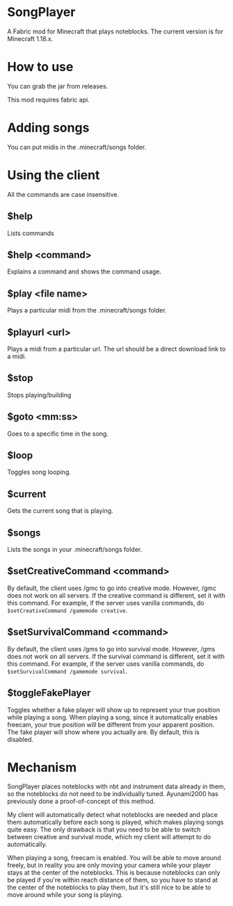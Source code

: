 # SongPlayer
A Fabric mod for Minecraft that plays noteblocks. The current version is for Minecraft 1.18.x.

# How to use
You can grab the jar from releases.

This mod requires fabric api.

# Adding songs
You can put midis in the .minecraft/songs folder.

# Using the client
All the commands are case insensitive.

## $help
Lists commands

## $help \<command>
Explains a command and shows the command usage.

## $play \<file name>
Plays a particular midi from the .minecraft/songs folder.

## $playurl \<url>
Plays a midi from a particular url. The url should be a direct download link to a midi.

## $stop
Stops playing/building

## $goto \<mm:ss>
Goes to a specific time in the song.

## $loop
Toggles song looping.

## $current
Gets the current song that is playing.

## $songs
Lists the songs in your .minecraft/songs folder.

## $setCreativeCommand \<command>
By default, the client uses /gmc to go into creative mode. However, /gmc does not work on all servers. If the creative command is different, set it with this command. For example, if the server uses vanilla commands, do `$setCreativeCommand /gamemode creative`.

## $setSurvivalCommand \<command>
By default, the client uses /gms to go into survival mode. However, /gms does not work on all servers. If the survival command is different, set it with this command. For example, if the server uses vanilla commands, do `$setSurvivalCommand /gamemode survival`.

## $toggleFakePlayer
Toggles whether a fake player will show up to represent your true position while playing a song. When playing a song, since it automatically enables freecam, your true position will be different from your apparent position. The fake player will show where you actually are. By default, this is disabled.

# Mechanism
SongPlayer places noteblocks with nbt and instrument data already in them, so the noteblocks do not need to be individually tuned. Ayunami2000 has previously done a proof-of-concept of this method.

My client will automatically detect what noteblocks are needed and place them automatically before each song is played, which makes playing songs quite easy. The only drawback is that you need to be able to switch between creative and survival mode, which my client will attempt to do automatically.

When playing a song, freecam is enabled. You will be able to move around freely, but in reality you are only moving your camera while your player stays at the center of the noteblocks. This is because noteblocks can only be played if you're within reach distance of them, so you have to stand at the center of the noteblocks to play them, but it's still nice to be able to move around while your song is playing.
